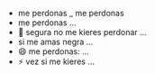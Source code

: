 -  me perdonas 
_ me perdonas 
- me perdonas  ...
- 💞️ segura no me kieres perdonar ...
- si me amas negra ...
- 😄 me perdonas: ...
- ⚡ vez si me kieres ...

<!---
Sebas543615/Sebas543615 is a ✨ special ✨ repository because its `README.md` (this file) appears on your GitHub profile.
You can click the Preview link to take a look at your changes.
--->
